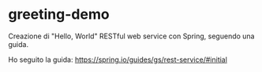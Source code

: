 # greeting-demo
Creazione di "Hello, World" RESTful web service con Spring, seguendo una guida.

Ho seguito la guida: https://spring.io/guides/gs/rest-service/#initial
